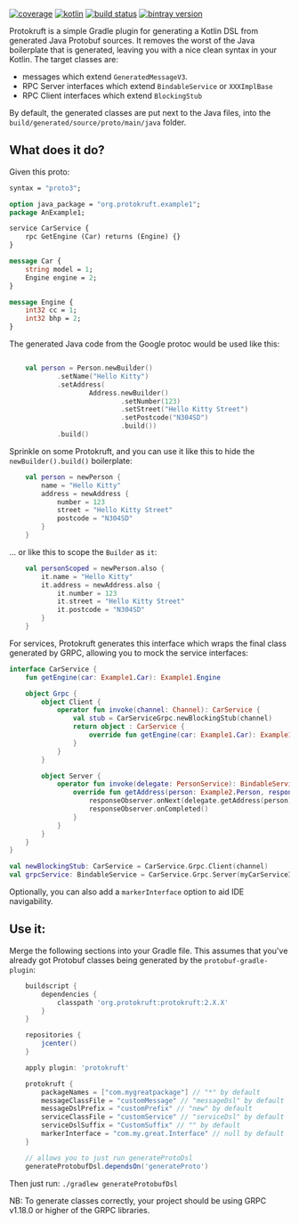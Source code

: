 [![coverage](https://coveralls.io/repos/daviddenton/protokruft/badge.svg?branch=master)](https://coveralls.io/github/daviddenton/protokruft?branch=master)
[![kotlin](https://img.shields.io/badge/kotlin-1.3-blue.svg)](http://kotlinlang.org)
[![build status](https://travis-ci.org/daviddenton/protokruft.svg?branch=master)](https://travis-ci.org/daviddenton/protokruft)
[![bintray version](https://api.bintray.com/packages/daviddenton/maven/protokruft/images/download.svg)](https://bintray.com/daviddenton/maven/protokruft/_latestVersion)

Protokruft is a simple Gradle plugin for generating a Kotlin DSL from generated Java Protobuf sources. It removes the worst of the Java boilerplate that is generated, leaving you with a nice clean syntax in your Kotlin. The target classes are:

- messages which extend `GeneratedMessageV3`.
- RPC Server interfaces which extend `BindableService` or `XXXImplBase`
- RPC Client interfaces which extend `BlockingStub`

By default, the generated classes are put next to the Java files, into the `build/generated/source/proto/main/java` folder.

## What does it do?
Given this proto:
```proto
syntax = "proto3";

option java_package = "org.protokruft.example1";
package AnExample1;

service CarService {
    rpc GetEngine (Car) returns (Engine) {}
}

message Car {
    string model = 1;
    Engine engine = 2;
}

message Engine {
    int32 cc = 1;
    int32 bhp = 2;
}
```

The generated Java code from the Google protoc would be used like this:

```kotlin

    val person = Person.newBuilder()
            .setName("Hello Kitty")
            .setAddress(
                    Address.newBuilder()
                            .setNumber(123)
                            .setStreet("Hello Kitty Street")
                            .setPostcode("N304SD")
                            .build())
            .build()
```

Sprinkle on some Protokruft, and you can use it like this to hide the `newBuilder().build()` boilerplate:
```kotlin
    val person = newPerson {
        name = "Hello Kitty"
        address = newAddress {
            number = 123
            street = "Hello Kitty Street"
            postcode = "N304SD"
        }
    }
```
... or like this to scope the `Builder` as `it`: 

```kotlin    
    val personScoped = newPerson.also {
        it.name = "Hello Kitty"
        it.address = newAddress.also {
            it.number = 123
            it.street = "Hello Kitty Street"
            it.postcode = "N304SD"
        }
    }
```

For services, Protokruft generates this interface which wraps the final class generated by GRPC, allowing you to mock the service interfaces:
```kotlin
interface CarService {
    fun getEngine(car: Example1.Car): Example1.Engine

    object Grpc {
        object Client {
            operator fun invoke(channel: Channel): CarService {
                val stub = CarServiceGrpc.newBlockingStub(channel)
                return object : CarService {
                    override fun getEngine(car: Example1.Car): Example1.Engine = stub.getEngine(car)
                }
            }
        }

        object Server {
            operator fun invoke(delegate: PersonService): BindableService = object : PersonServiceImplBase() {
                override fun getAddress(person: Example2.Person, responseObserver: StreamObserver<Example2.Address>) {
                    responseObserver.onNext(delegate.getAddress(person))
                    responseObserver.onCompleted()
                }
            }
        }
    }
}

val newBlockingStub: CarService = CarService.Grpc.Client(channel)
val grpcService: BindableService = CarService.Grpc.Server(myCarServiceImplementation)
```

Optionally, you can also add a `markerInterface` option to aid IDE navigability.

## Use it:
Merge the following sections into your Gradle file. This assumes that you've already got Protobuf classes being generated by the `protobuf-gradle-plugin`:
```groovy
    buildscript {
        dependencies {
            classpath 'org.protokruft:protokruft:2.X.X'
        }
    }

    repositories {
        jcenter()
    }

    apply plugin: 'protokruft'

    protokruft {
        packageNames = ["com.mygreatpackage"] // "*" by default
        messageClassFile = "customMessage" // "messageDsl" by default
        messageDslPrefix = "customPrefix" // "new" by default
        serviceClassFile = "customService" // "serviceDsl" by default
        serviceDslSuffix = "CustomSuffix" // "" by default
        markerInterface = "com.my.great.Interface" // null by default
    }

    // allows you to just run generateProtoDsl
    generateProtobufDsl.dependsOn('generateProto')    
```

Then just run: `./gradlew generateProtobufDsl`

NB: To generate classes correctly, your project should be using GRPC v1.18.0 or higher of the GRPC libraries.
